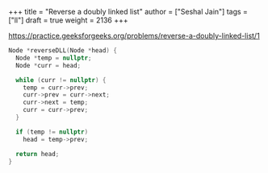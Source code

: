 +++
title = "Reverse a doubly linked list"
author = ["Seshal Jain"]
tags = ["ll"]
draft = true
weight = 2136
+++

<https://practice.geeksforgeeks.org/problems/reverse-a-doubly-linked-list/1>

```cpp
Node *reverseDLL(Node *head) {
  Node *temp = nullptr;
  Node *curr = head;

  while (curr != nullptr) {
    temp = curr->prev;
    curr->prev = curr->next;
    curr->next = temp;
    curr = curr->prev;
  }

  if (temp != nullptr)
    head = temp->prev;

  return head;
}
```
